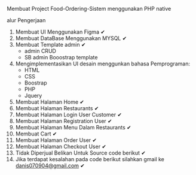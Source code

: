 Membuat Project Food-Ordering-Sistem menggunakan PHP native

alur Pengerjaan

1. Membuat UI Menggunakan Figma ✔
2. Membuat DataBase Menggunakan MYSQL ✔
3. Membuat Template admin ✔
    - admin CRUD
    - SB admin Booostrap template
4. Mengimplementasikan UI desain menggunkan bahasa Pemprograman:
    - HTML
    - CSS
    - Boostrap
    - PHP
    - Jquery
5. Membuat Halaman Home ✔
6. Membuat Halaman Restaurants ✔
7. Membuat Halaman Login User Customer ✔
8. Membuat Halaman Registration User ✔
9. Membuat Halaman Menu Dalam Restaurants ✔
10. Membuat Cart ✔
11. Membuat Halaman Order User ✔
12. Membuat Halaman Checkout User ✔
12. Tidak Diperjual Belikan Untuk Source code berikut ✔
13. Jika terdapat kesalahan pada code berikut silahkan gmail ke danis070904@gmail.com ✔
